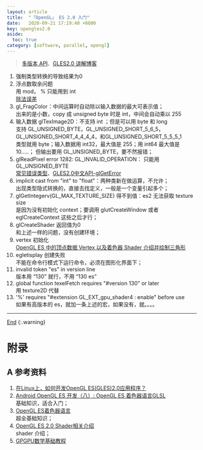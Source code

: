 ```yaml
---
layout: article
title:  "「OpenGL」 ES 2.0 入门"
date:   2020-09-21 17:19:40 +0800
key: opengles2.0
aside:
  toc: true
category: [software, parallel, opengl]
---
```

<span id='head'></span>
>[多版本 API](http://docs.gl/es2/glTexImage2D)、[GLES2.0 讲解博客](http://geekfaner.com/shineengine/blog8_OpenGLESv2_7.html)       

<!--more-->


1. 强制类型转换的导致结果为0   
1. 浮点数取余问题   
用 mod， % 只能用到 int   
[除法误差](https://www.jianshu.com/p/4a6a9af369f0)     
1. gl_FragColor：中间运算时自动除以输入数据的最大可表示值；    
出来的是小数，copy 成 unsigned byte 时是 int，中间会自动乘以 255
1. 输入数据 glTexImage2D：不支持 int ；但是可以用 byte 和 long     
支持 GL_UNSIGNED_BYTE，GL_UNSIGNED_SHORT_5_6_5，GL_UNSIGNED_SHORT_4_4_4_4，和GL_UNSIGNED_SHORT_5_5_5_1   
类型就用 byte；输入数据用 int32，最大值是 255；用 int64 最大值是 10.....； 但输出要用 GL_UNSIGNED_BYTE，要不然报错；    
1. glReadPixel error 1282: GL_INVALID_OPERATION： 只能用GL_UNSIGNED_BYTE     
[常见错误类型](https://learnopengl-cn.github.io/06%20In%20Practice/01%20Debugging/)、[GLES2.0中文API-glGetError](https://blog.csdn.net/dengchukun/article/details/82667177)    
1. implicit cast from "int" to "float"：两种类新在做运算，不允许；    
出现类型隐式转换的，直接去找定义，一般是一个变量引起多个；    
1. glGetIntegerv(GL_MAX_TEXTURE_SIZE) 得不到值：es2 无法获取 texture size     
是因为没有初始化 context；要调用 glutCreateWindow 或者 eglCreateContext 这些之后才行；    
1. glCreateShader 返回值为0    
和上述一样的问题，没有创建环境；    
1. vertex 初始化    
[OpenGL ES 中的顶点数据 Vertex 以及着色器 Shader 介绍并绘制三角形](https://blog.csdn.net/kongbaidepao/article/details/100765211)     
1. egletisplay 创建失败    
不能在命令行模式下运行命令，必须在图形化界面下；      
1. invalid token "es" in version line     
版本用 “130” 就行，不用 “130 es”    
1. global function texelFetch requires "#version 130" or later    
用 texture2D 代替     
1. '%' requires "#extension GL_EXT_gpu_shader4 : enable" before use    
如果有高版本的 es，就加一条上述的宏，如果没有，就。。。。    



-------------------  
[End](#head)
{:.warning}  


# 附录
## A 参考资料
1. [在Linux上，如何开发OpenGL ES(GLES)2.0应用程序？](https://www.cnblogs.com/pengdonglin137/articles/12677212.html)     
1. [Android OpenGL ES 开发（八）: OpenGL ES 着色器语言GLSL](http://imgtec.eetrend.com/d6-imgtec/blog/2018-07/16946.html)     
基础知识，适合入门；    
1. [OpenGL ES着色器语言](http://www.dwenzhao.cn/profession/netbuild/html5shader.html)     
超全基础知识；    
1. [OpenGL ES 2.0 Shader相关介绍 ](http://blog.sina.com.cn/s/blog_923fdd9b0102vbe0.html)    
shader 介绍；    
1. [GPGPU数学基础教程](https://sites.google.com/site/orz8zz/gpu%E6%B7%B1%E5%BA%A6%E5%8F%91%E6%8E%98%28%E4%B8%80%29%3A%3Agpgpu%E6%95%B0%E5%AD%A6%E5%9F%BA%E7%A1%80%E6%95%99%E7%A8%8B)   
